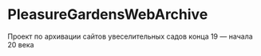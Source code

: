 # PleasureGardensWebArchive
Проект по архивации сайтов увеселительных садов конца 19 — начала 20 века
